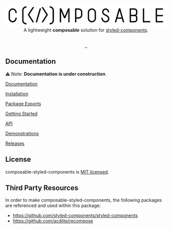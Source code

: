 <a target="_blank" rel="noopener noreferrer" href="https://composable.mattcarlotta.sh" >
<img src="https://raw.githubusercontent.com/mattcarlotta/composable-styled-components/master/public/composableLogo.png" alt="composable-logo.png" />
</a>

<div align="center">
A lightweight <strong>composable</strong> solution for <a href="https://github.com/styled-components/styled-components" rel="noopener noreferrer" target="_blank">styled-components</a>.
</div>

<br />

<p align="center">
  <a aria-label="NPM version" href="https://www.npmjs.com/package/composable-styled-components">
    <img alt="" src="https://img.shields.io/npm/v/composable-styled-components.svg?style=for-the-badge&labelColor=000000">
  </a>
  <a aria-label="Code coverage" href="https://codecov.io/gh/mattcarlotta/composable-styled-components">
    <img alt="" src="https://img.shields.io/codecov/c/github/mattcarlotta/composable-styled-components?style=for-the-badge&labelColor=000000">
  </a>
  <a aria-label="License" href="https://github.com/mattcarlotta/composable-styled-components/LICENSE.md">
    <img alt="" src="https://img.shields.io/npm/l/composable-styled-components?style=for-the-badge&labelColor=000000">
  </a>
</p>

## Documentation

⚠️ Note: **Documentation is under construction**.

[Documentation](https://composable.mattcarlotta.sh/documentation)

[Installation](https://composable.mattcarlotta.sh/documentation#installation)

[Package Exports](https://composable.mattcarlotta.sh/documentation#package-exports)

[Getting Started](https://composable.mattcarlotta.sh/documentation#getting-started)

[API](https://composable.mattcarlotta.sh/documentation#api)

[Demonstrations](https://composable.mattcarlotta.sh/demonstrations)

[Releases](https://composable.mattcarlotta.sh/releases)


## License

composable-styled-components is [MIT licensed](LICENSE).

## Third Party Resources

In order to make composable-styled-components, the following packages are referenced and used within this package:

- https://github.com/styled-components/styled-components
- https://github.com/acdlite/recompose
